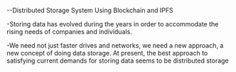 --Distributed Storage System Using Blockchain and IPFS

-Storing data has evolved during the years in order to accommodate the rising needs of companies and individuals.

-We need not just faster drives and networks, we need a new approach, a new concept of doing data storage. At present, the best approach to satisfying current demands for storing data seems to be distributed storage
